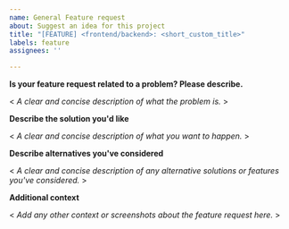 ```yaml
---
name: General Feature request
about: Suggest an idea for this project
title: "[FEATURE] <frontend/backend>: <short_custom_title>"
labels: feature
assignees: ''

---
```


**Is your feature request related to a problem? Please describe.**

< *A clear and concise description of what the problem is.* >

**Describe the solution you'd like**

< *A clear and concise description of what you want to happen.* >

**Describe alternatives you've considered**

< *A clear and concise description of any alternative solutions or features you've considered.* >

**Additional context**

< *Add any other context or screenshots about the feature request here.* >

